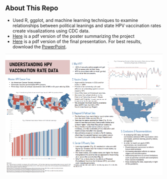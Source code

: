 ## About This Repo
- Used R, ggplot, and machine learning techniques to examine relationships between political leanings and state HPV vaccination rates create visualizations using CDC data.
- [Here](https://github.com/lhujhu21/health-data-analysis-practicum-2020-final-project-lhujhu21/blob/master/HPV%20Poster%202%20(1).pdf) is a pdf version of the poster summarizing the project
- [Here](https://github.com/lhujhu21/health-data-analysis-practicum-2020-final-project-lhujhu21/blob/master/HPV%20Presentation%202.pptx.pdf) is a pdf version of the final presentation. For best results, download the [PowerPoint](https://github.com/lhujhu21/health-data-analysis-practicum-2020-final-project-lhujhu21/blob/master/HPV%20Presentation%202%20(1).pptx).

![Poster](https://github.com/lhujhu21/health-data-analysis-practicum-2020-final-project-lhujhu21/blob/620b2011d385b05b138ee0c50a75fd757459bfec/HPV%20Poster%202.png)
